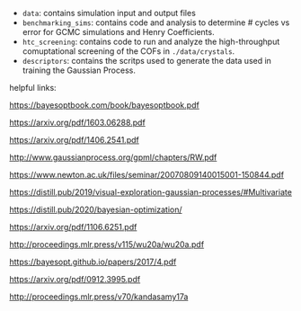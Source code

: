 - `data`: contains simulation input and output files
- `benchmarking_sims`: contains code and analysis to determine # cycles vs error for GCMC simulations and Henry Coefficients.
- `htc_screening`: contains code to run and analyze the high-throughput comuptational screening of the COFs in `./data/crystals`.
- `descriptors`: contains the scritps used to generate the data used in training the Gaussian Process.


helpful links:

https://bayesoptbook.com/book/bayesoptbook.pdf

https://arxiv.org/pdf/1603.06288.pdf

https://arxiv.org/pdf/1406.2541.pdf

http://www.gaussianprocess.org/gpml/chapters/RW.pdf

https://www.newton.ac.uk/files/seminar/20070809140015001-150844.pdf

https://distill.pub/2019/visual-exploration-gaussian-processes/#Multivariate

https://distill.pub/2020/bayesian-optimization/

https://arxiv.org/pdf/1106.6251.pdf

http://proceedings.mlr.press/v115/wu20a/wu20a.pdf

https://bayesopt.github.io/papers/2017/4.pdf

https://arxiv.org/pdf/0912.3995.pdf

http://proceedings.mlr.press/v70/kandasamy17a
